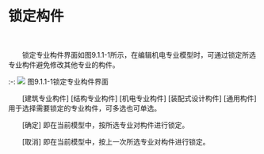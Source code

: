 # 锁定构件
<br/>

&emsp;&emsp;锁定专业构件界面如图9.1.1\-1所示，在编辑机电专业模型时，可通过锁定所选专业构件避免修改其他专业的构件。


:-: ![](images/509.png)
图9.1.1\-1锁定专业构件界面

&emsp;&emsp;\[建筑专业构件\] \[结构专业构件\] \[机电专业构件\] \[装配式设计构件\] \[通用构件\]用于选择需要锁定的专业构件，可多选也可单选。

&emsp;&emsp;\[确定\] 即在当前模型中，按所选专业对构件进行锁定。

&emsp;&emsp;\[取消\] 即在当前模型中，按上一次所选专业对构件进行锁定。